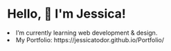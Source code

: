 <html>
  <body>
    <h1>
Hello, 👋
I'm Jessica!                                                                                
     </h1>                
    
  <li>I’m currently learning web development & design. <br></li>
  <li>My Portfolio: https://jessicatodor.github.io/Portfolio/</li>
      
  </body>
</html>

